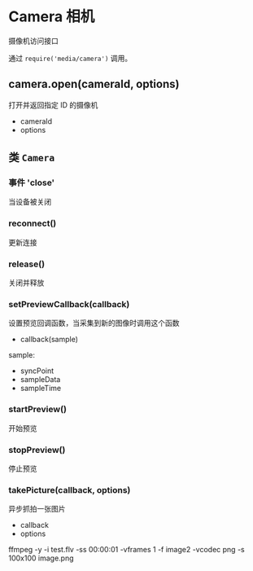 # Camera 相机

摄像机访问接口

通过 `require('media/camera')` 调用。

## camera.open(cameraId, options)

打开并返回指定 ID 的摄像机

- cameraId
- options

## 类 `Camera`

### 事件 'close'

当设备被关闭

### reconnect()

更新连接

### release()

关闭并释放

### setPreviewCallback(callback)

设置预览回调函数，当采集到新的图像时调用这个函数

- callback(sample)

sample:

- syncPoint
- sampleData
- sampleTime

### startPreview()

开始预览

### stopPreview()

停止预览

### takePicture(callback, options)

异步抓拍一张图片

- callback
- options





ffmpeg -y -i test.flv -ss 00:00:01 -vframes 1 -f image2 -vcodec png -s 100x100 image.png